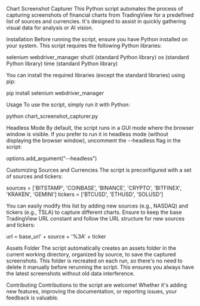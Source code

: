 Chart Screenshot Capturer
This Python script automates the process of capturing screenshots of financial charts from TradingView for a predefined list of sources and currencies. It's designed to assist in quickly gathering visual data for analysis or AI vision.

Installation
Before running the script, ensure you have Python installed on your system. This script requires the following Python libraries:

selenium
webdriver_manager
shutil (standard Python library)
os (standard Python library)
time (standard Python library)

You can install the required libraries (except the standard libraries) using pip:

pip install selenium webdriver_manager

Usage
To use the script, simply run it with Python:

python chart_screenshot_capturer.py

Headless Mode
By default, the script runs in a GUI mode where the browser window is visible. If you prefer to run it in headless mode (without displaying the browser window), uncomment the --headless flag in the script:

options.add_argument("--headless")

Customizing Sources and Currencies
The script is preconfigured with a set of sources and tickers:

sources = ['BITSTAMP', 'COINBASE', 'BINANCE', 'CRYPTO', 'BITFINEX', 'KRAKEN', 'GEMINI']
tickers = ['BTCUSD', 'ETHUSD', 'SOLUSD']

You can easily modify this list by adding new sources (e.g., NASDAQ) and tickers (e.g., TSLA) to capture different charts. Ensure to keep the base TradingView URL constant and follow the URL structure for new sources and tickers:

url = base_url' + source + '%3A' + ticker

Assets Folder
The script automatically creates an assets folder in the current working directory, organized by source, to save the captured screenshots. This folder is recreated on each run, so there's no need to delete it manually before rerunning the script. This ensures you always have the latest screenshots without old data interference.

Contributing
Contributions to the script are welcome! Whether it's adding new features, improving the documentation, or reporting issues, your feedback is valuable.

